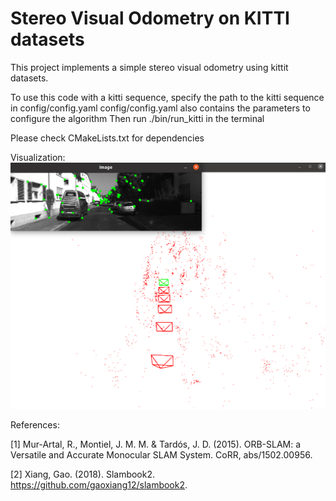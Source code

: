 # Stereo Visual Odometry on KITTI datasets

This project implements a simple stereo visual odometry using kittit datasets.

To use this code with a kitti sequence, specify the path to the kitti sequence in config/config.yaml
config/config.yaml also contains the parameters to configure the algorithm
Then run ./bin/run_kitti in the terminal

Please check CMakeLists.txt for dependencies

Visualization:
![Visualization](https://github.com/kangqi-ni/stereo_vo/blob/master/Visualizer.png)

References:

[1] Mur-Artal, R., Montiel, J. M. M. & Tardós, J. D. (2015). ORB-SLAM: a Versatile and Accurate Monocular SLAM System. CoRR, abs/1502.00956.

[2] Xiang, Gao. (2018). Slambook2. https://github.com/gaoxiang12/slambook2.
